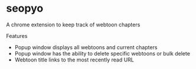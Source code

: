 # seopyo
A chrome extension to keep track of webtoon chapters

Features
- Popup window displays all webtoons and current chapters
- Popup window has the ability to delete specific webtoons or bulk delete
- Webtoon title links to the most recently read URL